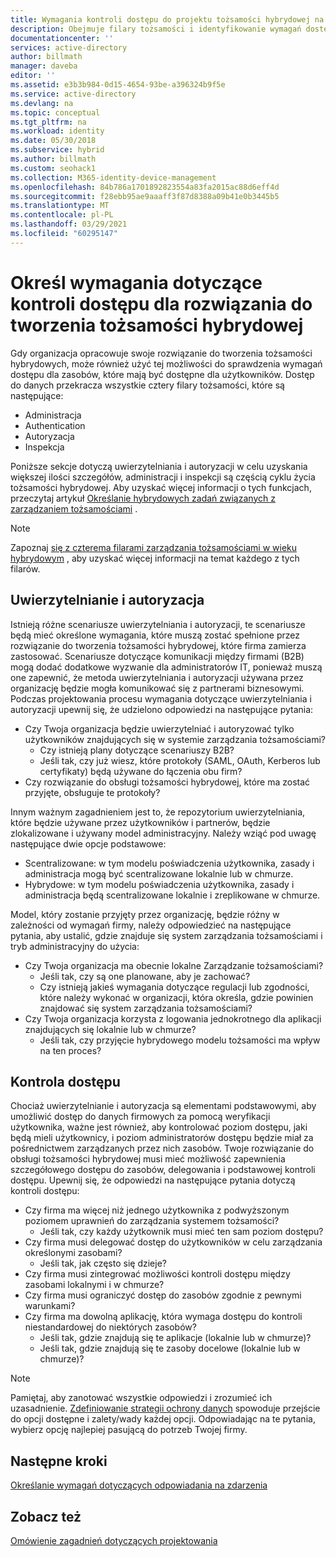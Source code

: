 ```yaml
---
title: Wymagania kontroli dostępu do projektu tożsamości hybrydowej na platformie Azure | Microsoft Docs
description: Obejmuje filary tożsamości i identyfikowanie wymagań dostępu dla zasobów dla użytkowników w środowisku hybrydowym.
documentationcenter: ''
services: active-directory
author: billmath
manager: daveba
editor: ''
ms.assetid: e3b3b984-0d15-4654-93be-a396324b9f5e
ms.service: active-directory
ms.devlang: na
ms.topic: conceptual
ms.tgt_pltfrm: na
ms.workload: identity
ms.date: 05/30/2018
ms.subservice: hybrid
ms.author: billmath
ms.custom: seohack1
ms.collection: M365-identity-device-management
ms.openlocfilehash: 84b786a1701892823554a83fa2015ac88d6eff4d
ms.sourcegitcommit: f28ebb95ae9aaaff3f87d8388a09b41e0b3445b5
ms.translationtype: MT
ms.contentlocale: pl-PL
ms.lasthandoff: 03/29/2021
ms.locfileid: "60295147"
---
```

# <a name="determine-access-control-requirements-for-your-hybrid-identity-solution"></a>Określ wymagania dotyczące kontroli dostępu dla rozwiązania do tworzenia tożsamości hybrydowej
Gdy organizacja opracowuje swoje rozwiązanie do tworzenia tożsamości hybrydowych, może również użyć tej możliwości do sprawdzenia wymagań dostępu dla zasobów, które mają być dostępne dla użytkowników. Dostęp do danych przekracza wszystkie cztery filary tożsamości, które są następujące:

* Administracja
* Authentication
* Autoryzacja
* Inspekcja

Poniższe sekcje dotyczą uwierzytelniania i autoryzacji w celu uzyskania większej ilości szczegółów, administracji i inspekcji są częścią cyklu życia tożsamości hybrydowej. Aby uzyskać więcej informacji o tych funkcjach, przeczytaj artykuł [Określanie hybrydowych zadań związanych z zarządzaniem tożsamościami](plan-hybrid-identity-design-considerations-hybrid-id-management-tasks.md) .

> [!NOTE]
> Zapoznaj [się z czterema filarami zarządzania tożsamościami w wieku hybrydowym](https://social.technet.microsoft.com/wiki/contents/articles/15530.the-four-pillars-of-identity-identity-management-in-the-age-of-hybrid-it.aspx) , aby uzyskać więcej informacji na temat każdego z tych filarów.
> 
> 

## <a name="authentication-and-authorization"></a>Uwierzytelnianie i autoryzacja
Istnieją różne scenariusze uwierzytelniania i autoryzacji, te scenariusze będą mieć określone wymagania, które muszą zostać spełnione przez rozwiązanie do tworzenia tożsamości hybrydowej, które firma zamierza zastosować. Scenariusze dotyczące komunikacji między firmami (B2B) mogą dodać dodatkowe wyzwanie dla administratorów IT, ponieważ muszą one zapewnić, że metoda uwierzytelniania i autoryzacji używana przez organizację będzie mogła komunikować się z partnerami biznesowymi. Podczas projektowania procesu wymagania dotyczące uwierzytelniania i autoryzacji upewnij się, że udzielono odpowiedzi na następujące pytania:

* Czy Twoja organizacja będzie uwierzytelniać i autoryzować tylko użytkowników znajdujących się w systemie zarządzania tożsamościami?
  * Czy istnieją plany dotyczące scenariuszy B2B?
  * Jeśli tak, czy już wiesz, które protokoły (SAML, OAuth, Kerberos lub certyfikaty) będą używane do łączenia obu firm?
* Czy rozwiązanie do obsługi tożsamości hybrydowej, które ma zostać przyjęte, obsługuje te protokoły?

Innym ważnym zagadnieniem jest to, że repozytorium uwierzytelniania, które będzie używane przez użytkowników i partnerów, będzie zlokalizowane i używany model administracyjny. Należy wziąć pod uwagę następujące dwie opcje podstawowe:

* Scentralizowane: w tym modelu poświadczenia użytkownika, zasady i administracja mogą być scentralizowane lokalnie lub w chmurze.
* Hybrydowe: w tym modelu poświadczenia użytkownika, zasady i administracja będą scentralizowane lokalnie i zreplikowane w chmurze.

Model, który zostanie przyjęty przez organizację, będzie różny w zależności od wymagań firmy, należy odpowiedzieć na następujące pytania, aby ustalić, gdzie znajduje się system zarządzania tożsamościami i tryb administracyjny do użycia:

* Czy Twoja organizacja ma obecnie lokalne Zarządzanie tożsamościami?
  * Jeśli tak, czy są one planowane, aby je zachować?
  * Czy istnieją jakieś wymagania dotyczące regulacji lub zgodności, które należy wykonać w organizacji, która określa, gdzie powinien znajdować się system zarządzania tożsamościami?
* Czy Twoja organizacja korzysta z logowania jednokrotnego dla aplikacji znajdujących się lokalnie lub w chmurze?
  * Jeśli tak, czy przyjęcie hybrydowego modelu tożsamości ma wpływ na ten proces?

## <a name="access-control"></a>Kontrola dostępu
Chociaż uwierzytelnianie i autoryzacja są elementami podstawowymi, aby umożliwić dostęp do danych firmowych za pomocą weryfikacji użytkownika, ważne jest również, aby kontrolować poziom dostępu, jaki będą mieli użytkownicy, i poziom administratorów dostępu będzie miał za pośrednictwem zarządzanych przez nich zasobów. Twoje rozwiązanie do obsługi tożsamości hybrydowej musi mieć możliwość zapewnienia szczegółowego dostępu do zasobów, delegowania i podstawowej kontroli dostępu. Upewnij się, że odpowiedzi na następujące pytania dotyczą kontroli dostępu:

* Czy firma ma więcej niż jednego użytkownika z podwyższonym poziomem uprawnień do zarządzania systemem tożsamości?
  * Jeśli tak, czy każdy użytkownik musi mieć ten sam poziom dostępu?
* Czy firma musi delegować dostęp do użytkowników w celu zarządzania określonymi zasobami?
  * Jeśli tak, jak często się dzieje?
* Czy firma musi zintegrować możliwości kontroli dostępu między zasobami lokalnymi i w chmurze?
* Czy firma musi ograniczyć dostęp do zasobów zgodnie z pewnymi warunkami?
* Czy firma ma dowolną aplikację, która wymaga dostępu do kontroli niestandardowej do niektórych zasobów?
  * Jeśli tak, gdzie znajdują się te aplikacje (lokalnie lub w chmurze)?
  * Jeśli tak, gdzie znajdują się te zasoby docelowe (lokalnie lub w chmurze)?

> [!NOTE]
> Pamiętaj, aby zanotować wszystkie odpowiedzi i zrozumieć ich uzasadnienie. [Zdefiniowanie strategii ochrony danych](plan-hybrid-identity-design-considerations-data-protection-strategy.md) spowoduje przejście do opcji dostępne i zalety/wady każdej opcji.  Odpowiadając na te pytania, wybierz opcję najlepiej pasującą do potrzeb Twojej firmy.
> 
> 

## <a name="next-steps"></a>Następne kroki
[Określanie wymagań dotyczących odpowiadania na zdarzenia](plan-hybrid-identity-design-considerations-incident-response-requirements.md)

## <a name="see-also"></a>Zobacz też
[Omówienie zagadnień dotyczących projektowania](plan-hybrid-identity-design-considerations-overview.md)

